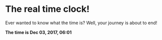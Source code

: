 # The real time clock!

Ever wanted to know what the time is? Well, your journey is about to end!

**The time is Dec 03, 2017, 06:01**